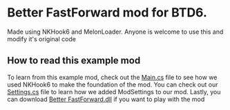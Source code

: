 # Better FastForward mod for BTD6. 
Made using NKHook6 and MelonLoader. Anyone is welcome to use this and modify it's original code

## How to read this example mod
To learn from this example mod, check out the [Main.cs](https://github.com/TDToolbox/BTD-Docs/blob/master/NK-Unity%20Engine/Btd6/NKHook6/Example%20Mods/Better%20FastForward/Main.cs) file to see how we used NKHook6 to make the foundation of the mod. You can check out our [Settings.cs](https://github.com/TDToolbox/BTD-Docs/blob/master/NK-Unity%20Engine/Btd6/NKHook6/Example%20Mods/Better%20FastForward/Settings.cs) file to learn how we added ModSettings to our mod. Lastly, you can download [Better FastForward.dll](https://github.com/TDToolbox/BTD-Docs/blob/master/NK-Unity%20Engine/Btd6/NKHook6/Example%20Mods/Better%20FastForward/Better%20FastForward.dll) if you want to play with the mod
